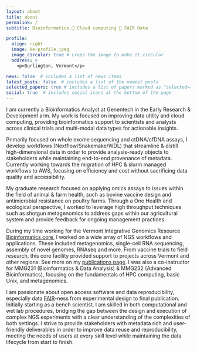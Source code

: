 ```yaml
---
layout: about
title: about
permalink: /
subtitle: Bioinformatics 🧬 Cloud computing 🧬 FAIR Data

profile:
  align: right
  image: ke-profile.jpeg
  image_circular: true # crops the image to make it circular
  address: >
    <p>Burlington, Vermont</p>

news: false  # includes a list of news items
latest_posts: false  # includes a list of the newest posts
selected_papers: true # includes a list of papers marked as "selected={true}"
social: true  # includes social icons at the bottom of the page
---
```


I am currently a Bioinformatics Analyst at Genentech in the Early Research & Development arm. My work is focused on improving data utility and cloud computing, providing bioinformatics support to scientists and analysts across clinical trials and multi-modal data types for actionable insights.

Primarily focused on whole exome sequencing and ctDNA/cfDNA assays, I develop workflows (Nextflow/Snakemake/WDL) that streamline & distill high-dimensional data in order to provide analysis-ready objects to stakeholders while maintaining end-to-end provenance of metadata. Currently working towards the migration of HPC & slurm managed workflows to AWS, focusing on efficiency and cost without sacrificing data quality and accessibility.

My graduate research focused on applying omics assays to issues within the field of animal & farm health, such as bovine vaccine design and antimicrobial resistance on poultry farms. Through a One Health and ecological perspective, I worked to leverage high throughput techniques such as shotgun metagenomics to address gaps within our agricultural system and provide feedback for ongoing management practices.

During my time working for the Vermont Integrative Genomics Resource [Bioinformatics core](https://www.med.uvm.edu/vigr/bioinformatics), I worked on a wide array of NGS workflows and applications. These included metagenomics, single-cell RNA sequencing, assembly of novel genomes, RNAseq and more. From vaccine trials to field research, this core facility provided support to projects across Vermont and other regions. See more on my [publications page](https://keckstrom.github.io/publications/). I was also a co-instructor for MMG231 (Bioinformatics & Data Analysis) & MMG232 (Advanced Bioinformatics), focusing on the fundamentals of HPC computing, basic Unix, and metagenomics.

I am passionate about open access software and data reproducibility, especially data [FAIR](https://www.nature.com/articles/sdata201618)-ness from experimental design to final publication. Initially starting as a bench scientist, I am skilled in both computational and wet lab procedures, bridging the gap between the design and execution of complex NGS experiments with a clear understanding of the complexities of both settings. I strive to provide stakeholders with metadata rich and user-friendly deliverables in order to improve data reuse and reproducibility, meeting the needs of users at every skill level while maintaining the data lifecycle from start to finish.
